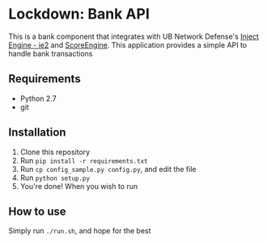 Lockdown: Bank API
========

This is a bank component that integrates with UB Network Defense's [Inject Engine - ie2](https://github.com/ubnetdef/ie2) and [ScoreEngine](https://github.com/ubnetdef/scoreengine). This application provides a simple API to handle bank transactions

## Requirements
* Python 2.7
* git

## Installation
1. Clone this repository 
2. Run ```pip install -r requirements.txt```
3. Run ```cp config_sample.py config.py```, and edit the file
4. Run ```python setup.py```
6. You're done! When you wish to run 

## How to use
Simply run ```./run.sh```, and hope for the best
